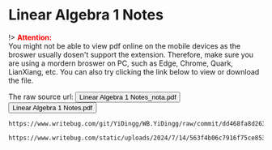 # Linear Algebra 1 Notes

!> **<span style='color:red'>Attention:</span>**<br>
You might not be able to view pdf online on the mobile devices as the broswer usually dosen't support the extension. Therefore, make sure you are using a mordern broswer on PC, such as Edge, Chrome, Quark, LianXiang, etc. You can also try clicking the link below to view or download the file.

<!-- The raw source url: <button onclick="window.open('https://www.writebug.com/git/YiDingg/WB.PDFBank/raw/branch/main/Notes/Linear Algebra 1 Notes.pdf')" type="button">Linear Algebra 1 Notes.pdf</button>

The raw source url: <button onclick="window.open('https://www.writebug.com/git/YiDingg/WB.PDFBank/raw/branch/main/Notes/Linear Algebra 1 Notes_nota_compressed.pdf')" type="button">Linear Algebra 1 Notes_nota.pdf</button>
 -->



The raw source url: <button onclick="window.open('https://www.writebug.com/static/uploads/2024/7/14/563f4b06c7916f75ce853c8b5ce160f6.pdf')" type="button">Linear Algebra 1 Notes_nota.pdf</button>
<button onclick="window.open('https://www.writebug.com/static/uploads/2024/7/14/a2335011878e3d00ea25eebf41c6bf41.pdf')" type="button">Linear Algebra 1 Notes.pdf</button>

```pdf
https://www.writebug.com/git/YiDingg/WB.YiDingg/raw/commit/dd468fa8d2637553504e2261f623d45f92a7def9/LinearAlgebra1Notes.pdf
```

```pdf
https://www.writebug.com/static/uploads/2024/7/14/563f4b06c7916f75ce853c8b5ce160f6.pdf
```